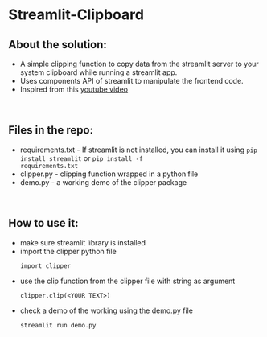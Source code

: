# Streamlit-Clipboard

## About the solution: 
- A simple clipping function to copy data from the streamlit server to your system clipboard while running a streamlit app. 
- Uses components API of streamlit to manipulate the frontend code.
- Inspired from this [youtube video](https://www.youtube.com/watch?v=SLyS0v8br20) 
<br>

## Files in the repo:
- requirements.txt - If streamlit is not installed, you can install it using <code>pip install streamlit</code> or <code>pip install -f requirements.txt</code>
- clipper.py - clipping function wrapped in a python file
- demo.py - a working demo of the clipper package 
<br>

## How to use it:
- make sure streamlit library is installed
- import the clipper python file
    ```
    import clipper
    ```
- use the clip function from the clipper file with string as argument
    ```
    clipper.clip(<YOUR TEXT>)
    ```
- check a demo of the working using the demo.py file
    ```
    streamlit run demo.py
    ```
